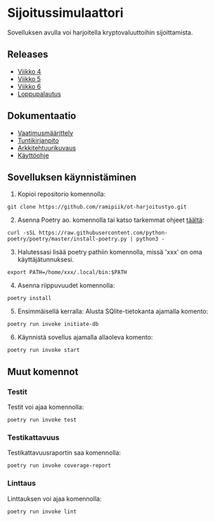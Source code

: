 # Sijoitussimulaattori
Sovelluksen avulla voi harjoitella kryptovaluuttoihin sijoittamista.

## Releases
- [Viikko 4](https://github.com/ramipiik/ot-harjoitustyo/releases/tag/viikko4)
- [Viikko 5](https://github.com/ramipiik/ot-harjoitustyo/releases/tag/viikko5)
- [Viikko 6](https://github.com/ramipiik/ot-harjoitustyo/releases/tag/viikko6)
- [Loppupalautus](https://github.com/ramipiik/ot-harjoitustyo/releases/tag/loppupalautus)

## Dokumentaatio
- [Vaatimusmäärittely](https://github.com/ramipiik/ot-harjoitustyo/blob/main/dokumentaatio/vaatimusmaarittely.md)
- [Tuntikirjanpito](https://github.com/ramipiik/ot-harjoitustyo/blob/main/dokumentaatio/tuntikirjanpito.md)
- [Arkkitehtuurikuvaus](https://github.com/ramipiik/ot-harjoitustyo/blob/main/dokumentaatio/arkkitehtuurikuvaus.md)
- [Käyttöohje](https://github.com/ramipiik/ot-harjoitustyo/blob/main/dokumentaatio/kaytto-ohje.md)

## Sovelluksen käynnistäminen
1. Kopioi repositorio komennolla:
```
git clone https://github.com/ramipiik/ot-harjoitustyo.git
```

2. Asenna Poetry ao. komennolla tai katso tarkemmat ohjeet [täältä](https://python-poetry.org/docs/#installation): 
```
curl -sSL https://raw.githubusercontent.com/python-poetry/poetry/master/install-poetry.py | python3 -
```

3. Halutessasi lisää poetry pathiin komennolla, missä 'xxx' on oma käyttäjätunnuksesi.
```
export PATH=/home/xxx/.local/bin:$PATH
```

4. Asenna riippuvuudet komennolla:
```
poetry install
```

5. Ensimmäisellä kerralla: Alusta SQlite-tietokanta ajamalla komento:
```
poetry run invoke initiate-db
```

6. Käynnistä sovellus ajamalla allaoleva komento:
```
poetry run invoke start
```

## Muut komennot

### Testit
Testit voi ajaa komennolla:
```
poetry run invoke test
```
### Testikattavuus
Testikattavuusraportin saa komennolla:
```
poetry run invoke coverage-report
```
### Linttaus
Linttauksen voi ajaa komennolla:
```
poetry run invoke lint
```

